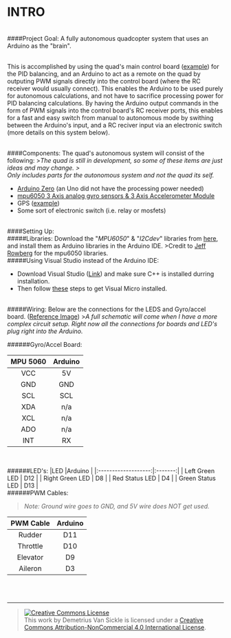 # INTRO

<br>
####Project Goal:
A fully autonomous quadcopter system that uses an Arduino as the "brain". 

<br>This is accomplished by using the quad's main control board (<a href="https://goo.gl/bwyB3Q">example</a>) for the PID balancing, and an Arduino to act as a remote on the quad by outputing PWM signals directly into the control board (where the RC receiver would usually connect). This enables the Arduino to be used purely for autonomous calculations, and not have to sacrifice processing power for PID balancing calculations. By having the Arduino output commands in the form of PWM signals into the control board's RC receiver ports, this enables for a fast and easy switch from manual to autonomous mode by swithing between the Arduino's input, and a RC reciver input via an electronic switch (more details on this system below).

<br>
####Components:
The quad's autonomous system will consist of the following:
><i>The quad is still in development, so some of these items are just ideas and may change. 
><br>Only includes parts for the autonomous system and not the quad its self.</i>


<ul>
    <li><a href="https://www.arduino.cc/en/Main/ArduinoBoardZero">Arduino Zero</a> (an Uno did not have the processing power needed)</li>
    <li><a href="https://goo.gl/u458dS">mpu6050 3 Axis analog gyro sensors & 3 Axis Accelerometer Module</a></li>
    <li>GPS (<a href="https://www.adafruit.com/products/746">example</a>)</li>
    <li>Some sort of electronic switch (i.e. relay or mosfets)</li>
</ul>

<br>
####Setting Up:
<br>
#####Libraries:
Download the "<i>MPU6050</i>" & "<i>I2Cdev</i>" libraries from <a href="https://github.com/jrowberg/i2cdevlib/tree/master/Arduino">here</a>, and install them as Arduino libraries in the Arduino IDE.
>Credit to <a href="https://github.com/jrowberg/i2cdevlib">Jeff Rowberg</a> for the mpu6050 libraries.

<br>
#####Using Visual Studio instead of the Arduino IDE:
<ul>
    <li>Download Visual Studio (<a href="https://www.visualstudio.com/en-us/downloads/download-visual-studio-vs.aspx">Link</a>) and make sure C++ is installed durring installation.</li>
    <li>Then follow <a href="http://www.visualmicro.com/page/User-Guide.aspx?doc=First-steps.html">these</a> steps to get Visual Micro installed.</li>
</ul>

<br>
#####Wiring:
Below are the connections for the LEDS and Gyro/accel board. (<a href="https://drive.google.com/file/d/0B1cz_y9gphl-a0dzbXdGbVBVVmc/view?usp=sharing">Reference Image</a>)
><i>A full schematic will come when I have a more complex circuit setup. Right now all the connections for boards and LED's plug right into the Arduino.</i>
<br>

######Gyro/Accel Board:

|MPU 5060  |Arduino  |
|:--------:|:-------:|
|    VCC   |    5V   |
|  GND     |  GND    |
|  SCL     |  SCL    |
| XDA      |  n/a    |
| XCL      |  n/a    |
|  ADO     |  n/a    |
|  INT     |  RX     |
<br>

######LED's:
|LED                  |Arduino  |
|:-------------------:|:-------:|
|    Left Green LED   |    D12  |
|  Right Green LED    |  D8     |
|  Red Status LED     |  D4     |
| Green Status LED    |  D13    |
<br>
######PWM Cables:
><i>Note: Ground wire goes to GND, and 5V wire does NOT get used.</i>

| PWM Cable           |Arduino  |
|:-------------------:|:-------:|
|    Rudder           |    D11  |
|  Throttle           |  D10    |
|  Elevator           |  D9     |
| Aileron             |  D3     |
<br>

<br>

--------
><a rel="license" href="http://creativecommons.org/licenses/by-nc/4.0/"><img alt="Creative Commons License" style="border-width:0" src="https://i.creativecommons.org/l/by-nc/4.0/88x31.png" /></a><br />This work by <span xmlns:cc="http://creativecommons.org/ns#" property="cc:attributionName">Demetrius Van Sickle</span> is licensed under a <a rel="license" href="http://creativecommons.org/licenses/by-nc/4.0/">Creative Commons Attribution-NonCommercial 4.0 International License</a>.
